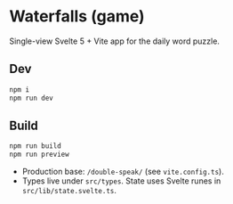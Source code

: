 # Waterfalls (game)

Single-view Svelte 5 + Vite app for the daily word puzzle.

## Dev

```bash
npm i
npm run dev
```

## Build

```bash
npm run build
npm run preview
```

- Production base: `/double-speak/` (see `vite.config.ts`).
- Types live under `src/types`. State uses Svelte runes in `src/lib/state.svelte.ts`.
